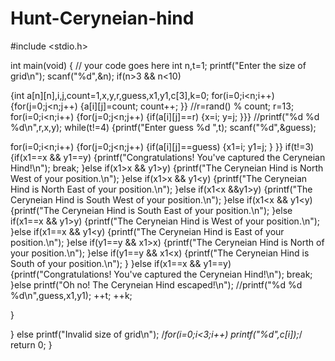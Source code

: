 # Hunt-Ceryneian-hind

#include <stdio.h>



int main(void) {
	// your code goes here
int n,t=1;
printf("Enter the size of grid\n");
scanf("%d",&n);
if(n>3 && n<10)

{int a[n][n],i,j,count=1,x,y,r,guess,x1,y1,c[3],k=0;
for(i=0;i<n;i++)
{for(j=0;j<n;j++)
{a[i][j]=count;
count++;
}}
//r=rand() % count;
r=13;
for(i=0;i<n;i++)
{for(j=0;j<n;j++)
{if(a[i][j]==r)
{x=i;
y=j;
}}}
//printf("%d %d %d\n",r,x,y);
while(t!=4)
{printf("Enter guess %d ",t);
scanf("%d",&guess);

for(i=0;i<n;i++)
{for(j=0;j<n;j++)
{if(a[i][j]==guess)
{x1=i;
y1=j;
}
}}
if(t!=3)
{if(x1==x && y1==y)
{printf("Congratulations! You've captured the Ceryneian Hind!\n");
break;
}else if(x1>x && y1>y)
{printf("The Ceryneian Hind is North West of your position.\n");
}else if(x1>x && y1<y)
{printf("The Ceryneian Hind is North East of your position.\n");
}else if(x1<x &&y1>y)
{printf("The Ceryneian Hind is South West of your position.\n");
}else if(x1<x && y1<y)
{printf("The Ceryneian Hind is South East of your position.\n");
}else if(x1==x && y1>y)
{printf("The Ceryneian Hind is West of your position.\n");
}else if(x1==x && y1<y)
{printf("The Ceryneian Hind is East of your position.\n");
}else if(y1==y && x1>x)
{printf("The Ceryneian Hind is North of your position.\n");
}else if(y1==y && x1<x)
{printf("The Ceryneian Hind is South  of your position.\n");
}
}else if(x1==x && y1==y)
{printf("Congratulations! You've captured the Ceryneian Hind!\n");
break;
}else
printf("Oh no! The Ceryneian Hind escaped!\n");
//printf("%d %d %d\n",guess,x1,y1);
++t;
++k;

}

}
else 
printf("Invalid size of grid\n");
/*for(i=0;i<3;i++)
printf("%d",c[i]);*/
	return 0;
}


